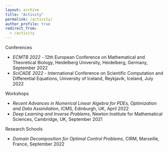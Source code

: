 ```yaml
---
layout: archive
title: "Activity"
permalink: /activity/
author_profile: true
redirect_from: 
  - /activity
---
```


Conferences
* *ECMTB 2022* - 12th European Conference on Mathematical and Theoretical Biology, Heidelberg University, Heidelberg, Germany, September 2022
* *SciCADE 2022* -  International Conference on Scientific Computation and Differential Equations, University of Iceland, Reykjavík, Iceland, July 2022

Workshops
* *Recent Advances in Numerical Linear Algebra for PDEs, Optimization and Data Assimilation*, ICMS, Edinburgh, UK, April 2022
* *Deep Learning and Inverse Problems*, Newton Institute for Mathematical Sciences, Cambridge, UK, September 2021

Research Schools
* *Domain Decomposition for Optimal Control Problems*, CIRM, Marseille, France, September 2022
